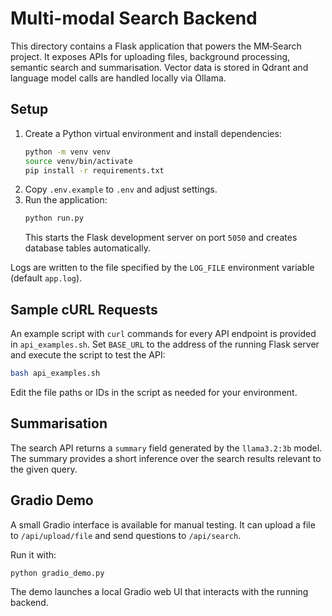 # Multi-modal Search Backend

This directory contains a Flask application that powers the MM‑Search project. It exposes APIs for uploading files, background processing, semantic search and summarisation. Vector data is stored in Qdrant and language model calls are handled locally via Ollama.

## Setup

1. Create a Python virtual environment and install dependencies:
   ```bash
   python -m venv venv
   source venv/bin/activate
   pip install -r requirements.txt
   ```
2. Copy `.env.example` to `.env` and adjust settings.
3. Run the application:
   ```bash
   python run.py
   ```
   This starts the Flask development server on port `5050` and creates database tables automatically.

Logs are written to the file specified by the `LOG_FILE` environment variable (default `app.log`).

## Sample cURL Requests

An example script with `curl` commands for every API endpoint is provided in `api_examples.sh`. Set `BASE_URL` to the address of the running Flask server and execute the script to test the API:

```bash
bash api_examples.sh
```

Edit the file paths or IDs in the script as needed for your environment.

## Summarisation

The search API returns a `summary` field generated by the `llama3.2:3b` model. The summary provides a short inference over the search results relevant to the given query.

## Gradio Demo

A small Gradio interface is available for manual testing. It can upload a file to `/api/upload/file` and send questions to `/api/search`.

Run it with:

```bash
python gradio_demo.py
```

The demo launches a local Gradio web UI that interacts with the running backend.
